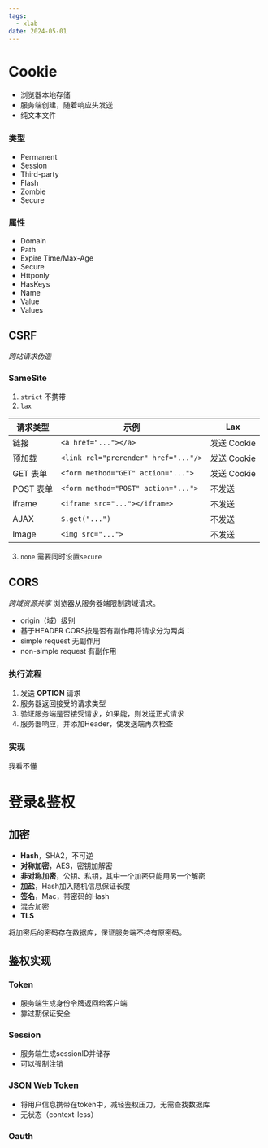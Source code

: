 ```yaml
---
tags:
  - xlab
date: 2024-05-01
---
```

# Cookie
- 浏览器本地存储
- 服务端创建，随着响应头发送
- 纯文本文件
### 类型
- Permanent
- Session
- Third-party
- Flash
- Zombie
- Secure
### 属性
- Domain
- Path
- Expire Time/Max-Age
- Secure
- Httponly
- HasKeys
- Name
- Value
- Values


## CSRF 
*跨站请求伪造*
### SameSite
1. `strict`
   不携带
2. `lax`

| 请求类型    | 示例                                   | Lax       |
| ------- | ------------------------------------ | --------- |
| 链接      | `<a href="..."></a>`                 | 发送 Cookie |
| 预加载     | `<link rel="prerender" href="..."/>` | 发送 Cookie |
| GET 表单  | `<form method="GET" action="...">`   | 发送 Cookie |
| POST 表单 | `<form method="POST" action="...">`  | 不发送       |
| iframe  | `<iframe src="..."></iframe>`        | 不发送       |
| AJAX    | `$.get("...")`                       | 不发送       |
| Image   | `<img src="...">`                    | 不发送       |

3. `none`
   需要同时设置`secure`
## CORS 
*跨域资源共享*
浏览器从服务器端限制跨域请求。
- origin（域）级别
- 基于HEADER
CORS按是否有副作用将请求分为两类：
-  simple request
    无副作用
-  non-simple request
    有副作用
### 执行流程
1. 发送 **OPTION** 请求
2. 服务器返回接受的请求类型
3. 验证服务端是否接受请求，如果能，则发送正式请求
4. 服务器响应，并添加Header，使发送端再次检查

### 实现
我看不懂
# 登录&鉴权
## 加密
- **Hash**，SHA2，不可逆
- **对称加密**，AES，密钥加解密
- **非对称加密**，公钥、私钥，其中一个加密只能用另一个解密
- **加盐**，Hash加入随机信息保证长度
- **签名**，Mac，带密码的Hash
- 混合加密
- **TLS**

将加密后的密码存在数据库，保证服务端不持有原密码。
## 鉴权实现
### Token
- 服务端生成身份令牌返回给客户端
- 靠过期保证安全
### Session
- 服务端生成sessionID并储存
- 可以强制注销
### JSON Web Token
- 将用户信息携带在token中，减轻鉴权压力，无需查找数据库
- 无状态（context-less）
### Oauth
